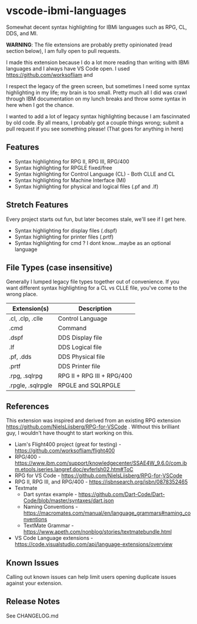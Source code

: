 # vscode-ibmi-languages

Somewhat decent syntax highlighting for IBMi languages such as RPG, CL, DDS, and MI.

**WARNING**: The file extensions are probably pretty opinionated (read section below), I am fully open to pull requests.

I made this extension because I do a lot more reading than writing with IBMi languages and I always have VS Code open.
I used https://github.com/worksofliam and 

I respect the legacy of the green screen, but sometimes I need some syntax highlighting in my life; my brain is too small.
Pretty much all I did was crawl through IBM documentation on my lunch breaks and throw some syntax in here when I got the chance.


I wanted to add a lot of legacy syntax highlighting because I am fascinnated by old code.
By all means, I probably got a couple things wrong; submit a pull request if you see something please!
(That goes for anything in here)


## Features
* Syntax highlighting for RPG II, RPG III, RPG/400
* Syntax highlighting for RPGLE fixed/free
* Syntax highlighting for Control Language (CL) - Both CLLE and CL
* Syntax highlighting for Machine Interface (MI)
* Syntax highlighting for physical and logical files (.pf and .lf)


## Stretch Features
Every project starts out fun, but later becomes stale, we'll see if I get here.

* Syntax highlighting for display files (.dspf)
* Syntax highlighting for printer files (.prtf)
* Syntax highlighting for cmd ? I dont know...maybe as an optional language


## File Types (case insensitive)
Generally I lumped legacy file types together out of convenience.
If you want different syntax highlighting for a CL vs CLLE file, you've come to the wrong place.

| Extension(s)      | Description                |
| ----------------- | -------------------------- |
| .cl, .clp, .clle  | Control Language           |
| .cmd              | Command                    |
| .dspf             | DDS Display file           |
| .lf               | DDS Logical file           |
| .pf, .dds         | DDS Physical file          |
| .prtf             | DDS Printer file           |
| .rpg, .sqlrpg     | RPG II + RPG III + RPG/400 |
| .rpgle, .sqlrpgle | RPGLE and SQLRPGLE         |


## References
This extension was inspired and derived from an existing RPG extension https://github.com/NielsLiisberg/RPG-for-VSCode .
Without this brilliant guy, I wouldn't have thought to start working on this.


* Liam's Flight400 project (great for testing) - https://github.com/worksofliam/flight400
* RPG/400 - https://www.ibm.com/support/knowledgecenter/SSAE4W_9.6.0/com.ibm.etools.iseries.langref.doc/evferlsh02.htm#ToC
* RPG for VS Code - https://github.com/NielsLiisberg/RPG-for-VSCode
* RPG II, RPG III, and RPG/400 - https://isbnsearch.org/isbn/0878352465
* Textmate
  * Dart syntax example - https://github.com/Dart-Code/Dart-Code/blob/master/syntaxes/dart.json
  * Naming Conventions - https://macromates.com/manual/en/language_grammars#naming_conventions
  * TextMate Grammar - https://www.apeth.com/nonblog/stories/textmatebundle.html
* VS Code Language extensions - https://code.visualstudio.com/api/language-extensions/overview


## Known Issues

Calling out known issues can help limit users opening duplicate issues against your extension.

## Release Notes
See CHANGELOG.md
